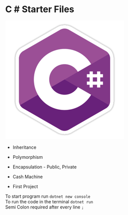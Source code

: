 # C # Starter Files
![alt text](csharp.png) 

- Inheritance
- Polymorphism
- Encapsulation - Public, Private

- Cash Machine
- First Project

To start program run `dotnet new console` <br />
To run the code in the terminal `dotnet run`<br />
Semi Colon required after every line `;`<br />